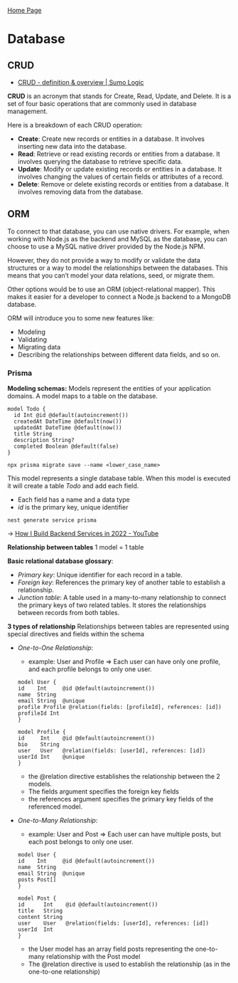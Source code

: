 [Home Page](./00_Documentation.md)
# Database

## CRUD
- [CRUD - definition & overview | Sumo Logic](https://www.sumologic.com/glossary/crud/#:~:text=CRUD%20Meaning%3A%20CRUD%20is%20an,%2C%20read%2C%20update%20and%20delete)

**CRUD** is an acronym that stands for Create, Read, Update, and Delete. It is a set of four basic operations that are commonly used in database management.

Here is a breakdown of each CRUD operation:
- **Create**: Create new records or entities in a database. It involves inserting new data into the database.
- **Read**: Retrieve or read existing records or entities from a database. It involves querying the database to retrieve specific data.
- **Update**: Modify or update existing records or entities in a database. It involves changing the values of certain fields or attributes of a record.
- **Delete**: Remove or delete existing records or entities from a database. It involves removing data from the database.

## ORM

To connect to that database, you can use native drivers. For example, when working with Node.js as the backend and MySQL as the database, you can choose to use a MySQL native driver provided by the Node.js NPM.

However, they do not provide a way to modify or validate the data structures or a way to model the relationships between the databases. This means that you can’t model your data relations, seed, or migrate them.

Other options would be to use an ORM (object-relational mapper). This makes it easier for a developer to connect a Node.js backend to a MongoDB database.

ORM will introduce you to some new features like:

- Modeling
- Validating
- Migrating data
- Describing the relationships between different data fields, and so on.

### Prisma
**Modeling schemas:**
Models represent the entities of your application domains. A model maps to a table on the database.

```
model Todo {
  id Int @id @default(autoincrement())
  createdAt DateTime @default(now())
  updatedAt DateTime @default(now())
  title String
  description String?
  completed Boolean @default(false)
}
```

`npx prisma migrate save --name <lower_case_name>`

This model represents a single database table. When this model is executed it will create a table *Todo* and add each field.
- Each field has a name and a data type
- *id* is the primary key, unique identifier


`nest generate service prisma`

-> [How I Build Backend Services in 2022 - YouTube](https://www.youtube.com/watch?v=twi33GVRazE)

**Relationship between tables**
1 model = 1 table

**Basic relational database glossary**:
* *Primary key*: Unique identifier for each record in a table.
* *Foreign key*: References the primary key of another table to establish a relationship.
* *Junction table*: A table used in a many-to-many relationship to connect the primary keys of two related tables. It stores the relationships between records from both tables.

**3 types of relationship**
Relationships between tables are represented using special directives and fields within the schema 
* *One-to-One Relationship*:
  * example: User and Profile => Each user can have only one profile, and each profile belongs to only one user.
  ```
  model User {
  id    Int     @id @default(autoincrement())
  name  String
  email String  @unique
  profile Profile @relation(fields: [profileId], references: [id])
  profileId Int
  }

  model Profile {
  id     Int    @id @default(autoincrement())
  bio    String
  user   User   @relation(fields: [userId], references: [id])
  userId Int    @unique
  }
  ```
  * the @relation directive establishes the relationship between the 2 models. 
  * The fields argument specifies the foreign key fields
  * the references argument specifies the primary key fields of the referenced model.

* *One-to-Many Relationship*:
  * example: User and Post => Each user can have multiple posts, but each post belongs to only one user. 
  ```
  model User {
  id    Int     @id @default(autoincrement())
  name  String
  email String  @unique
  posts Post[]
  }

  model Post {
  id      Int    @id @default(autoincrement())
  title   String
  content String
  user    User   @relation(fields: [userId], references: [id])
  userId  Int
  }
  ```
  * the User model has an array field posts representing the one-to-many relationship with the Post model
  * The @relation directive is used to establish the relationship (as in the one-to-one relationship)